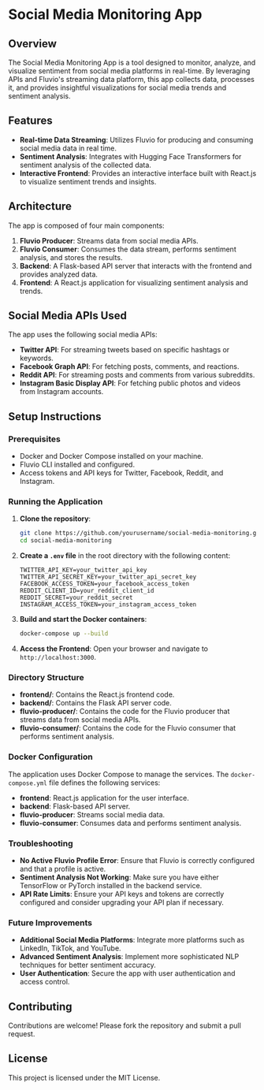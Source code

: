 # Social Media Monitoring App

## Overview

The Social Media Monitoring App is a tool designed to monitor, analyze, and visualize sentiment from social media platforms in real-time. By leveraging APIs and Fluvio's streaming data platform, this app collects data, processes it, and provides insightful visualizations for social media trends and sentiment analysis.

## Features

- **Real-time Data Streaming**: Utilizes Fluvio for producing and consuming social media data in real time.
- **Sentiment Analysis**: Integrates with Hugging Face Transformers for sentiment analysis of the collected data.
- **Interactive Frontend**: Provides an interactive interface built with React.js to visualize sentiment trends and insights.

## Architecture

The app is composed of four main components:

1. **Fluvio Producer**: Streams data from social media APIs.
2. **Fluvio Consumer**: Consumes the data stream, performs sentiment analysis, and stores the results.
3. **Backend**: A Flask-based API server that interacts with the frontend and provides analyzed data.
4. **Frontend**: A React.js application for visualizing sentiment analysis and trends.

## Social Media APIs Used

The app uses the following social media APIs:

- **Twitter API**: For streaming tweets based on specific hashtags or keywords.
- **Facebook Graph API**: For fetching posts, comments, and reactions.
- **Reddit API**: For streaming posts and comments from various subreddits.
- **Instagram Basic Display API**: For fetching public photos and videos from Instagram accounts.

## Setup Instructions

### Prerequisites

- Docker and Docker Compose installed on your machine.
- Fluvio CLI installed and configured.
- Access tokens and API keys for Twitter, Facebook, Reddit, and Instagram.

### Running the Application

1. **Clone the repository**:
    ```bash
    git clone https://github.com/yourusername/social-media-monitoring.git
    cd social-media-monitoring
    ```

2. **Create a `.env` file** in the root directory with the following content:
    ```plaintext
    TWITTER_API_KEY=your_twitter_api_key
    TWITTER_API_SECRET_KEY=your_twitter_api_secret_key
    FACEBOOK_ACCESS_TOKEN=your_facebook_access_token
    REDDIT_CLIENT_ID=your_reddit_client_id
    REDDIT_SECRET=your_reddit_secret
    INSTAGRAM_ACCESS_TOKEN=your_instagram_access_token
    ```

3. **Build and start the Docker containers**:
    ```bash
    docker-compose up --build
    ```

4. **Access the Frontend**:
    Open your browser and navigate to `http://localhost:3000`.

### Directory Structure

- **frontend/**: Contains the React.js frontend code.
- **backend/**: Contains the Flask API server code.
- **fluvio-producer/**: Contains the code for the Fluvio producer that streams data from social media APIs.
- **fluvio-consumer/**: Contains the code for the Fluvio consumer that performs sentiment analysis.

### Docker Configuration

The application uses Docker Compose to manage the services. The `docker-compose.yml` file defines the following services:

- **frontend**: React.js application for the user interface.
- **backend**: Flask-based API server.
- **fluvio-producer**: Streams social media data.
- **fluvio-consumer**: Consumes data and performs sentiment analysis.

### Troubleshooting

- **No Active Fluvio Profile Error**: Ensure that Fluvio is correctly configured and that a profile is active.
- **Sentiment Analysis Not Working**: Make sure you have either TensorFlow or PyTorch installed in the backend service.
- **API Rate Limits**: Ensure your API keys and tokens are correctly configured and consider upgrading your API plan if necessary.

### Future Improvements

- **Additional Social Media Platforms**: Integrate more platforms such as LinkedIn, TikTok, and YouTube.
- **Advanced Sentiment Analysis**: Implement more sophisticated NLP techniques for better sentiment accuracy.
- **User Authentication**: Secure the app with user authentication and access control.

## Contributing

Contributions are welcome! Please fork the repository and submit a pull request.

## License

This project is licensed under the MIT License.

